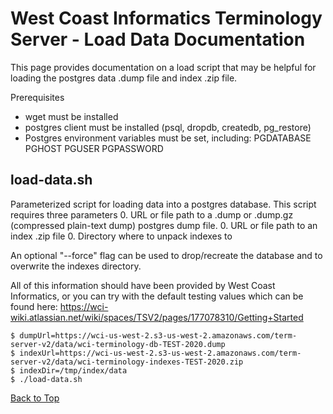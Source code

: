 <a name="top"/>

West Coast Informatics Terminology Server - Load Data Documentation
===================================================================

This page provides documentation on a load script that may be helpful for loading the
postgres data .dump file and index .zip file.

Prerequisites
* wget must be installed
* postgres client must be installed (psql, dropdb, createdb, pg_restore)
* Postgres environment variables must be set, including: PGDATABASE PGHOST PGUSER PGPASSWORD

load-data.sh
------------
Parameterized script for loading data into a postgres database.  This script requires
three parameters
0. URL or file path to a .dump or .dump.gz (compressed plain-text dump) postgres dump file.
0. URL or file path to an index .zip file
0. Directory where to unpack indexes to

An optional "--force" flag can be used to drop/recreate the database and to overwrite the indexes directory.

All of this information should have been provided by West Coast Informatics, or you can
try with the default testing values which can be found here:
https://wci-wiki.atlassian.net/wiki/spaces/TSV2/pages/177078310/Getting+Started


```
$ dumpUrl=https://wci-us-west-2.s3-us-west-2.amazonaws.com/term-server-v2/data/wci-terminology-db-TEST-2020.dump
$ indexUrl=https://wci-us-west-2.s3-us-west-2.amazonaws.com/term-server-v2/data/wci-terminology-indexes-TEST-2020.zip
$ indexDir=/tmp/index/data
$ ./load-data.sh

```

[Back to Top](#top)

